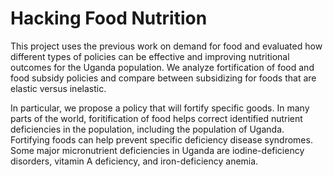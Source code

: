 # Hacking Food Nutrition


This project uses the previous work on demand for food and evaluated how different types of policies can be effective and improving nutritional outcomes for the Uganda population. We analyze fortification of food and food subsidy policies and compare between subsidizing for foods that are elastic versus inelastic.

In particular, we propose a policy that will fortify specific goods. In many parts of the world, foritification of food helps correct identified nutrient deficiencies in the population, including the population of Uganda. Fortifying foods can help prevent specific deficiency disease syndromes. Some major micronutrient deficiencies in Uganda are iodine-deficiency disorders, vitamin A deficiency, and iron-deficiency anemia.
